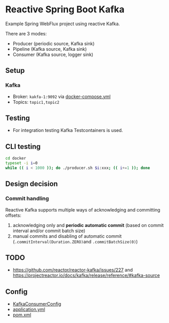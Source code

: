# Reactive Spring Boot Kafka

Example Spring WebFlux project using reactive Kafka.

There are 3 modes:

- Producer (periodic source, Kafka sink)
- Pipeline (Kafka source, Kafka sink)
- Consumer (Kafka source, logger sink)

## Setup

### Kafka

- Broker: `kakfa-1:9092` via [docker-compose.yml](docker/docker-compose.yml)
- Topics: `topic1,topic2`

## Testing

- For integration testing Kafka Testcontainers is used.

## CLI testing

```bash
cd docker
typeset -i i=0
while (( i < 1000 )); do ./producer.sh $i:xxx; (( i+=1 )); done
```

## Design decision

### Commit handling

Reactive Kafka supports multiple ways of acknowledging and committing offsets:

1. acknowledging only and **periodic automatic commit** (based on commit interval and/or commit batch size)
2. manual commits and disabling of automatic commit (`.commitInterval(Duration.ZERO)`and `.commitBatchSize(0)`)

## TODO

- https://github.com/reactor/reactor-kafka/issues/227 and https://projectreactor.io/docs/kafka/release/reference/#kafka-source

## Config

- [KafkaConsumerConfig](src/main/java/com/giraone/kafka/pipeline/config/KafkaConsumerConfig.java)
- [application.yml](src/main/resources/application.yml)
- [pom.xml](pom.xml)
